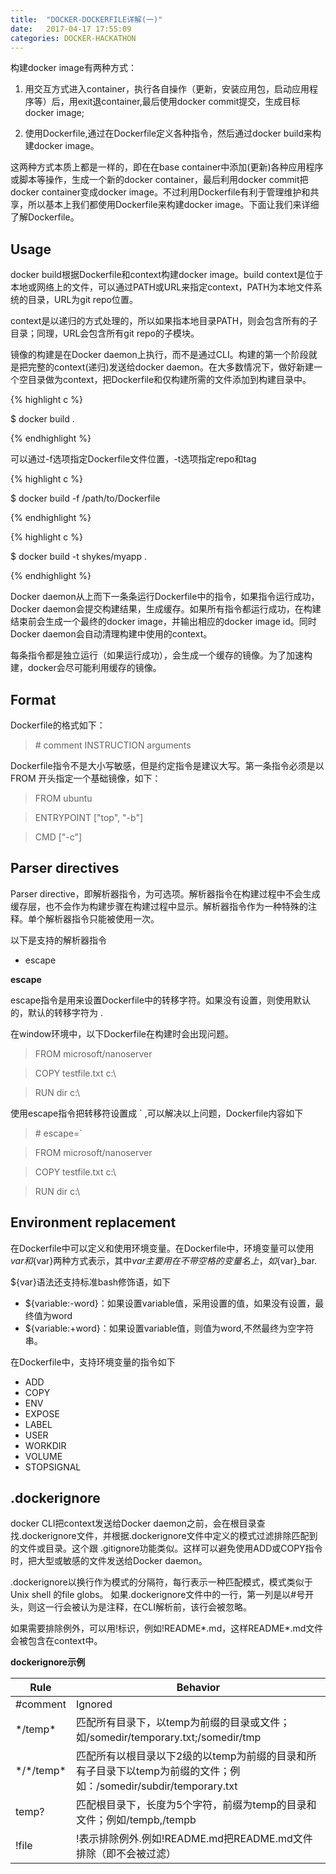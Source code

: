 ```yaml
---
title:  "DOCKER-DOCKERFILE详解(一)"
date:   2017-04-17 17:55:09
categories: DOCKER-HACKATHON
---
```


构建docker image有两种方式：

1. 用交互方式进入container，执行各自操作（更新，安装应用包，启动应用程序等）后，用exit退container,最后使用docker commit提交，生成目标docker image;

2. 使用Dockerfile,通过在Dockerfile定义各种指令，然后通过docker build来构建docker image。

这两种方式本质上都是一样的，即在在base container中添加(更新)各种应用程序或脚本等操作，生成一个新的docker container，最后利用docker commit把docker container变成docker image。不过利用Dockerfile有利于管理维护和共享，所以基本上我们都使用Dockerfile来构建docker image。下面让我们来详细了解Dockerfile。

## Usage

docker build根据Dockerfile和context构建docker image。build context是位于本地或网络上的文件，可以通过PATH或URL来指定context，PATH为本地文件系统的目录，URL为git repo位置。

context是以递归的方式处理的，所以如果指本地目录PATH，则会包含所有的子目录；同理，URL会包含所有git repo的子模块。

镜像的构建是在Docker daemon上执行，而不是通过CLI。构建的第一个阶段就是把完整的context(递归)发送给docker daemon。在大多数情况下，做好新建一个空目录做为context，把Dockerfile和仅构建所需的文件添加到构建目录中。

{% highlight c %}

$ docker build  .

{% endhighlight %}

可以通过-f选项指定Dockerfile文件位置，-t选项指定repo和tag

{% highlight c %}

$ docker build  -f /path/to/Dockerfile

{% endhighlight %}


{% highlight c %}

$ docker build -t shykes/myapp .

{% endhighlight %}

Docker daemon从上而下一条条运行Dockerfile中的指令，如果指令运行成功，Docker daemon会提交构建结果，生成缓存。如果所有指令都运行成功，在构建结束前会生成一个最终的docker image，并输出相应的docker image id。同时Docker daemon会自动清理构建中使用的context。

每条指令都是独立运行（如果运行成功），会生成一个缓存的镜像。为了加速构建，docker会尽可能利用缓存的镜像。

## Format

Dockerfile的格式如下：

> \# comment
> INSTRUCTION arguments

Dockerfile指令不是大小写敏感，但是约定指令是建议大写。第一条指令必须是以FROM 开头指定一个基础镜像，如下：

> FROM ubuntu

> ENTRYPOINT ["top", "-b"]

> CMD ["-c"]

## Parser directives

Parser directive，即解析器指令，为可选项。解析器指令在构建过程中不会生成缓存层，也不会作为构建步骤在构建过程中显示。解析器指令作为一种特殊的注释。单个解析器指令只能被使用一次。

以下是支持的解析器指令

- escape

**escape**

escape指令是用来设置Dockerfile中的转移字符。如果没有设置，则使用默认的，默认的转移字符为 \.

在window环境中，以下Dockerfile在构建时会出现问题。

> FROM microsoft/nanoserver

> COPY testfile.txt c:\\

> RUN dir c:\

使用escape指令把转移符设置成 \` ,可以解决以上问题，Dockerfile内容如下

> \# escape=`

> FROM microsoft/nanoserver

> COPY testfile.txt c:\

> RUN dir c:\

## Environment replacement

在Dockerfile中可以定义和使用环境变量。在Dockerfile中，环境变量可以使用$var和${var}两种方式表示，其中${var}主要用在不带空格的变量名上，如${var}_bar.

${var}语法还支持标准bash修饰语，如下
- ${variable:-word}：如果设置variable值，采用设置的值，如果没有设置，最终值为word
- ${variable:+word}：如果设置variable值，则值为word,不然最终为空字符串。

在Dockerfile中，支持环境变量的指令如下

- ADD
- COPY
- ENV
- EXPOSE
- LABEL
- USER
- WORKDIR
- VOLUME
- STOPSIGNAL

## .dockerignore 

docker CLI把context发送给Docker daemon之前，会在根目录查找.dockerignore文件，并根据.dockerignore文件中定义的模式过滤排除匹配到的文件或目录。这个跟 .gitignore功能类似。这样可以避免使用ADD或COPY指令时，把大型或敏感的文件发送给Docker daemon。

.dockerignore以换行作为模式的分隔符，每行表示一种匹配模式，模式类似于Unix shell 的file globs。
如果.dockerignore文件中的一行，第一列是以#号开头，则这一行会被认为是注释，在CLI解析前，该行会被忽略。

如果需要排除例外，可以用!标识，例如!README*.md，这样README*.md文件会被包含在context中。

**dockerignore示例**

| Rule     | Behavior |
|----------|----------|
| \#comment      |  Ignored      |
| \*/temp*       |  匹配所有目录下，以temp为前缀的目录或文件；如/somedir/temporary.txt;/somedir/tmp      |
| \*/\*/temp*    |  匹配所有以根目录以下2级的以temp为前缀的目录和所有子目录下以temp为前缀的文件；例如：/somedir/subdir/temporary.txt      |
|  temp?         |  匹配根目录下，长度为5个字符，前缀为temp的目录和文件；例如/tempb,/tempb                 |
|  !file  |  !表示排除例外.例如!README.md把README.md文件排除（即不会被过滤）                             |